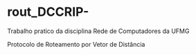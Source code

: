 # rout_DCCRIP-
Trabalho pratico da disciplina Rede de Computadores da UFMG

Protocolo de Roteamento por Vetor de Distância
